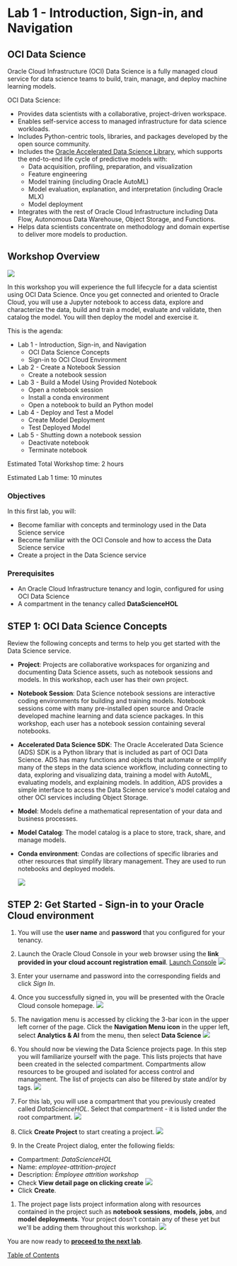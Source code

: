 # Lab 1 - Introduction, Sign-in, and Navigation

## OCI Data Science

Oracle Cloud Infrastructure (OCI) Data Science is a fully managed cloud service for data science teams to build, train, manage, and deploy machine learning models.

OCI Data Science:
* Provides data scientists with a collaborative, project-driven workspace.
* Enables self-service access to managed infrastructure for data science workloads.
* Includes Python-centric tools, libraries, and packages developed by the open source community.
* Includes the [Oracle Accelerated Data Science Library](https://docs.cloud.oracle.com/iaas/tools/ads-sdk/latest/index.html), which supports the end-to-end life cycle of predictive models with:
    * Data acquisition, profiling, preparation, and visualization
    * Feature engineering
    * Model training (including Oracle AutoML)
    * Model evaluation, explanation, and interpretation (including Oracle MLX)
    * Model deployment
* Integrates with the rest of Oracle Cloud Infrastructure including Data Flow, Autonomous Data Warehouse, Object Storage, and Functions.
* Helps data scientists concentrate on methodology and domain expertise to deliver more models to production.

## Workshop Overview
   ![](images/lifecycle.png)

In this workshop you will experience the full lifecycle for a data scientist using OCI Data Science. Once you get connected and oriented to Oracle Cloud, you will use a Jupyter notebook to access data, explore and characterize the data, build and train a model, evaluate and validate, then catalog the model. You will then deploy the model and exercise it.

This is the agenda:
* Lab 1 - Introduction, Sign-in, and Navigation
	* OCI Data Science Concepts
	* Sign-in to OCI Cloud Environment
* Lab 2 - Create a Notebook Session
	* Create a notebook session
* Lab 3 - Build a Model Using Provided Notebook
	* Open a notebook session
	* Install a conda environment
	* Open a notebook to build an Python model
* Lab 4 - Deploy and Test a Model
	* Create Model Deployment
	* Test Deployed Model
* Lab 5 - Shutting down a notebook session
	* Deactivate notebook
	* Terminate notebook

Estimated Total Workshop time: 2 hours

Estimated Lab 1 time: 10 minutes

### Objectives
In this first lab, you will:
* Become familiar with concepts and terminology used in the Data Science service
* Become familiar with the OCI Console and how to access the Data Science service
* Create a project in the Data Science service

### Prerequisites

* An Oracle Cloud Infrastructure tenancy and login, configured for using OCI Data Science
* A compartment in the tenancy called **DataScienceHOL**

## **STEP 1:** OCI Data Science Concepts

Review the following concepts and terms to help you get started with the Data Science service.
* **Project**: Projects are collaborative workspaces for organizing and documenting Data Science assets, such as notebook sessions and models. In this workshop, each user has their own project.
* **Notebook Session**: Data Science notebook sessions are interactive coding environments for building and training models. Notebook sessions come with many pre-installed open source and Oracle developed machine learning and data science packages. In this workshop, each user has a notebook session containing several notebooks.
* **Accelerated Data Science SDK**: The Oracle Accelerated Data Science (ADS) SDK is a Python library that is included as part of OCI Data Science. ADS has many functions and objects that automate or simplify many of the steps in the data science workflow, including connecting to data, exploring and visualizing data, training a model with AutoML, evaluating models, and explaining models. In addition, ADS provides a simple interface to access the Data Science service's model catalog and other OCI services including Object Storage.
* **Model**: Models define a mathematical representation of your data and business processes.
* **Model Catalog**: The model catalog is a place to store, track, share, and manage models.
* **Conda environment**: Condas are collections of specific libraries and other resources that simplify library management. They are used to run notebooks and deployed models.

  ![](images/terminology-illustration.png)

## **STEP 2:** Get Started - Sign-in to your Oracle Cloud environment
1. You will use the **user name** and **password** that you configured for your tenancy.

1. Launch the Oracle Cloud Console in your web browser using the **link provided in your cloud account registration email**. [Launch Console](https://cloud.oracle.com/?region=us-ashburn-1&provider=OracleIdentityCloudService)
  ![](images/sign-in-oracle-cloud.png)

1. Enter your username and password into the corresponding fields and click *Sign In*.

1. Once you successfully signed in, you will be presented with the Oracle Cloud console homepage.
  ![](images/homepage.png)

1. The navigation menu is accessed by clicking the 3-bar icon in the upper left corner of the page. Click the **Navigation Menu icon** in the upper left, select **Analytics & AI** from the menu, then select **Data Science**
	![](images/select-projects.png)

1. You should now be viewing the Data Science projects page. In this step you will familiarize yourself with the page. This lists projects that have been created in the selected compartment. Compartments allow resources to be grouped and isolated for access control and management. The list of projects can also be filtered by state and/or by tags.
  ![](images/projects_nocompartment.png)

1. For this lab, you will use a compartment that you previously created called *DataScienceHOL*. Select that compartment - it is listed under the root compartment.
  ![](images/projects_lab_compartment.png)

1. Click **Create Project** to start creating a project.
  ![](images/create-project.png)

1. In the Create Project dialog, enter the following fields:
  - Compartment: *DataScienceHOL*
  - Name: *employee-attrition-project*
  - Description: *Employee attrition workshop*
  - Check **View detail page on clicking create**
  ![](images/ds-create-project.png)
  - Click **Create**.

1. The project page lists project information along with resources contained in the project such as **notebook sessions**, **models**, **jobs**, and **model deployments**. Your project dosn't contain any of these yet but we'll be adding them throughout this workshop.
  ![](images/employee-attrition-project.png)


You are now ready to **[proceed to the next lab](procedures/odsc-2-notebook-setup.md)**.

[Table of Contents](README.md)
